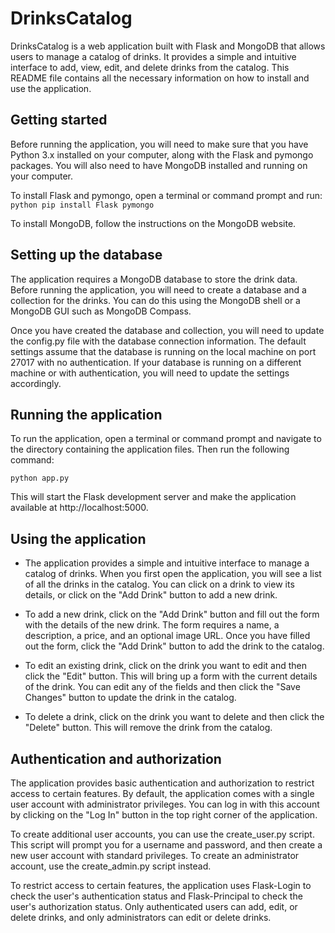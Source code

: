 # DrinksCatalog
DrinksCatalog is a web application built with Flask and MongoDB that allows users to manage a catalog of drinks. It provides a simple and intuitive interface to add, view, edit, and delete drinks from the catalog. This README file contains all the necessary information on how to install and use the application.

## Getting started
Before running the application, you will need to make sure that you have Python 3.x installed on your computer, along with the Flask and pymongo packages. You will also need to have MongoDB installed and running on your computer.

To install Flask and pymongo, open a terminal or command prompt and run:
``python pip install Flask pymongo``

To install MongoDB, follow the instructions on the MongoDB website.

## Setting up the database
The application requires a MongoDB database to store the drink data. Before running the application, you will need to create a database and a collection for the drinks. You can do this using the MongoDB shell or a MongoDB GUI such as MongoDB Compass.

Once you have created the database and collection, you will need to update the config.py file with the database connection information. The default settings assume that the database is running on the local machine on port 27017 with no authentication. If your database is running on a different machine or with authentication, you will need to update the settings accordingly.

## Running the application
To run the application, open a terminal or command prompt and navigate to the directory containing the application files. Then run the following command:

``python app.py``

This will start the Flask development server and make the application available at http://localhost:5000.

## Using the application
- The application provides a simple and intuitive interface to manage a catalog of drinks. When you first open the application, you will see a list of all the drinks in the catalog. You can click on a drink to view its details, or click on the "Add Drink" button to add a new drink.

- To add a new drink, click on the "Add Drink" button and fill out the form with the details of the new drink. The form requires a name, a description, a price, and an optional image URL. Once you have filled out the form, click the "Add Drink" button to add the drink to the catalog.

- To edit an existing drink, click on the drink you want to edit and then click the "Edit" button. This will bring up a form with the current details of the drink. You can edit any of the fields and then click the "Save Changes" button to update the drink in the catalog.

- To delete a drink, click on the drink you want to delete and then click the "Delete" button. This will remove the drink from the catalog.

## Authentication and authorization
The application provides basic authentication and authorization to restrict access to certain features. By default, the application comes with a single user account with administrator privileges. You can log in with this account by clicking on the "Log In" button in the top right corner of the application.

To create additional user accounts, you can use the create_user.py script. This script will prompt you for a username and password, and then create a new user account with standard privileges. To create an administrator account, use the create_admin.py script instead.

To restrict access to certain features, the application uses Flask-Login to check the user's authentication status and Flask-Principal to check the user's authorization status. Only authenticated users can add, edit, or delete drinks, and only administrators can edit or delete drinks.




